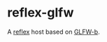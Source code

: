 # reflex-glfw

A [reflex](http://hackage.haskell.org/package/reflex) host based on [GLFW-b](http://hackage.haskell.org/package/GLFW-b).
